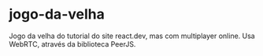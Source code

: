 # jogo-da-velha

Jogo da velha do tutorial do site react.dev, mas com multiplayer online. Usa WebRTC, através da biblioteca PeerJS.